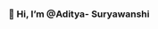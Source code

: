 

<!--
**adityasurya4103/adityasurya4103** is a ✨ _special_ ✨ repository because its `README.md` (this file) appears on your GitHub profile.

Here are some ideas to get you started:

- 🔭 I’m currently working on ...
- 🌱 I’m currently learning ...
- 👯 I’m looking to collaborate on ...
- 🤔 I’m looking for help with ...
- 💬 Ask me about ...
- 📫 How to reach me: ...
- 😄 Pronouns: ...
- ⚡ Fun fact: ...
👋 Hi, I’m @Aditya- Suryawanshi
👀 I’m interested in ...
🌱 I’m currently learning ...
💞️ I’m looking to collaborate on ...
📫 How to reach me ...
-->
### 👋 Hi, I’m @Aditya- Suryawanshi
